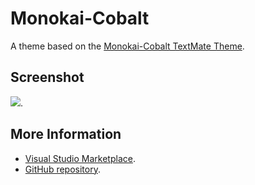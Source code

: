 # Monokai-Cobalt

A theme based on the [Monokai-Cobalt TextMate Theme](http://colorsublime.com/theme/Monokai-Cobalt).


## Screenshot
![](https://raw.githubusercontent.com/gerane/VSCodeThemes/master/gerane.Theme-Monokai-Cobalt/screenshot.png).


## More Information
* [Visual Studio Marketplace](https://marketplace.visualstudio.com/items/gerane.Theme-Monokai-Cobalt).
* [GitHub repository](https://github.com/gerane/VSCodeThemes).
